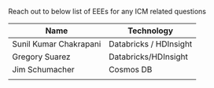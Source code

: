 Reach out to below list of EEEs for any ICM related questions

|Name|Technology  |
|--|--|
| Sunil Kumar Chakrapani | Databricks / HDInsight |
| Gregory Suarez | Databricks/HDInsight |
| Jim Schumacher | Cosmos DB |
|  |  |

